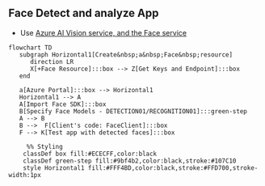 ## Face Detect and analyze App

  - Use [Azure AI Vision service, and the Face service](https://microsoftlearning.github.io/mslearn-ai-vision/Instructions/Labs/03-face-service.html)
```mermaid
flowchart TD
   subgraph Horizontal1[Create&nbsp;a&nbsp;Face&nbsp;resource]
      direction LR
      X[+Face Resource]:::box --> Z[Get Keys and Endpoint]:::box
   end

   a[Azure Portal]:::box --> Horizontal1
   Horizontal1 --> A
   A[Import Face SDK]:::box
   B[Specify Face Models - DETECTION01/RECOGNITION01]:::green-step
   A --> B
   B -->  F[Client's code: FaceClient]:::box
   F --> K[Test app with detected faces]:::box

     %% Styling
    classDef box fill:#ECECFF,color:black
    classDef green-step fill:#9bf4b2,color:black,stroke:#107C10
    style Horizontal1 fill:#FFF4BD,color:black,stroke:#FFD700,stroke-width:1px

```
